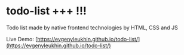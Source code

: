 # todo-list +++ !!!

Todo list made by native frontend technologies by HTML, CSS and JS

Live Demo: [https://evgenyleukhin.github.io/todo-list/](https://evgenyleukhin.github.io/todo-list/)

